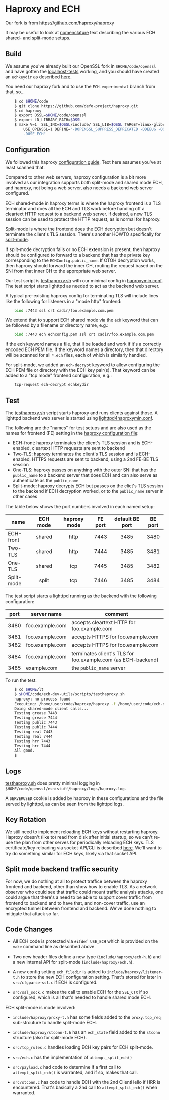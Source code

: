 # Haproxy and ECH

Our fork is from https://github.com/haproxy/haproxy

It may be useful to look at [nomenclature](split-mode.md#nomenclature) text
describing the various ECH shared- and split-mode setups.

## Build

We assume you've already built our OpenSSL fork in ``$HOME/code/openssl`` and
have gotten the [localhost-tests](localhost-tests.md) working, and you
should have created an ``echkeydir`` as described [here](../README.md#server-configs-preface---key-rotation-and-slightly-different-file-names).

You need our haproxy fork and to use the ``ECH-experimental`` branch from that,
so...

```bash
    $ cd $HOME/code
    $ git clone https://github.com/defo-project/haproxy.git
    $ cd haproxy
    $ export OSSL=$HOME/code/openssl
    $ export LD_LIBRARY_PATH=$OSSL
    $ make V=1  SSL_INC=$OSSL/include/ SSL_LIB=$OSSL TARGET=linux-glibc \
        USE_OPENSSL=1 DEFINE="-DOPENSSL_SUPPRESS_DEPRECATED -DDEBUG -O0 \
        -DUSE_ECH"
```

## Configuration

We followed this haproxy
[configuration guide](https://www.haproxy.com/blog/the-four-essential-sections-of-an-haproxy-configuration/).
Text here assumes you've at least scanned that.

Compared to other web servers, haproxy configuration is a bit more involved as
our integration supports both split-mode and shared mode ECH, and haproxy, not
being a web server, also needs a backend web server configured.

ECH shared-mode in haproxy terms is where the haproxy frontend is a TLS
terminator and does all the ECH and TLS work before handing off a cleartext
HTTP request to a backend web server. If desired, a new TLS session can be 
used to protect the HTTP request, as is normal for haproxy.

Split-mode is where the frontend does the ECH decryption but doesn't terminate
the client's TLS session. There's another HOWTO specifically for
[split-mode](split-mode.md).

If split-mode decryption fails or no ECH extension is present, then haproxy
should be configured to forward to a backend that has the private key
corresponding to the ``ECHConfig.public_name``. If OTOH decryption works, then
haproxy should forward the inner CH, routing the request based on the SNI from
that inner CH to the appropriate web server. 

Our test script is [testhaproxy.sh](../scripts/testhaproxy.sh) with our minimal
config in [haproxymin.conf](../configs/haproxymin.conf).  The test script
starts lighttpd as needed to act as the backend web server.

A typical pre-existing haproxy config for terminating TLS will include lines
like the following for listeners in a "mode http" frontend:

```bash
    bind :7443 ssl crt cadir/foo.example.com.pem
```

We extend that to support ECH shared mode via the ``ech`` keyword that can be
followed by a filename or directory name, e.g.:

```bash
    bind :7443 ech echconfig.pem ssl crt cadir/foo.example.com.pem
```

If the ech keyword names a file, that'll be loaded and work if it's a correctly
encoded ECH PEM file. If the keyword names a directory, then that directory
will be scanned for all ``*.ech`` files, each of which is similarly handled.

For split-mode, we added an ``ech-decrypt`` keyword to allow configuring the
ECH PEM file or directory with the ECH key pair(s). That keyword can be added
to a "tcp mode" frontend configuration, e.g.:

```bash
    tcp-request ech-decrypt echkeydir
```

## Test

The [testhaproxy.sh](../scripts/testhaproxy.sh) script starts haproxy and
runs clients against those. A lighttpd backend web server
is started using
[lighttpd4haproxymin.conf](../configs/lighttpd4haproxymin.conf).

The following are the "names" for test setups and are also used as
the names for frontend (FE) setting in the [haproxy configuration
file](../configs/haproxymin.conf):

- ECH-front: haproxy terminates the client's TLS session and is ECH-enabled,
  cleartext HTTP requests are sent to backend
- Two-TLS: haproxy terminates the client's TLS session and is ECH-enabled,
  HTTPS requests are sent to backend, using a 2nd FE-BE TLS session
- One-TLS: haproxy passes on anything with the outer SNI that has the
  ``public_name`` to a backend server that does ECH and can also serve
  as authenticate as the ``public_name``  
- Split-mode: haproxy decrypts ECH but passes on the cliet's TLS session
  to the backend if ECH decryption worked, or to the ``public_name``
  server in other cases

The table below shows the port numbers involved in each named setup:

| name | ECH mode | haproxy mode | FE port | default BE port | BE port |
| ------- |:---:|:---:|:---:|:---:|:---:|
| ECH-front | shared | http | 7443 | 3485 | 3480 | 
| Two-TLS | shared | http | 7444 | 3485 | 3481 | 
| One-TLS | shared | tcp | 7445 | 3485 | 3482 | 
| Split-mode | split | tcp | 7446 | 3485 | 3484 | 

The test script starts a lighttpd running as the backend with the
following configuration:

| port | server name | comment |
| ---- | ----------- | ------- |
| 3480 | foo.example.com | accepts cleartext HTTP for foo.example.com |
| 3481 | foo.example.com | accepts HTTPS for foo.example.com |
| 3482 | foo.example.com | accepts HTTPS for foo.example.com |
| 3484 | foo.example.com | terminates client's TLS for foo.example.com (as ECH-backend) |
| 3485 | example.com | the ``public_name`` server |

To run the test:

```bash
    $ cd $HOME/lt
    $ $HOME/code/ech-dev-utils/scripts/testhaproxy.sh
    haproxy: no process found
    Executing: /home/user/code/haproxy/haproxy -f /home/user/code/ech-dev-utils/configs/haproxymin.conf  -DdV  >/home/user/lt/haproxy/logs/haproxy.log 2>&1
    Doing shared-mode client calls...
    Testing grease 7443
    Testing grease 7444
    Testing public 7443
    Testing public 7444
    Testing real 7443
    Testing real 7444
    Testing hrr 7443
    Testing hrr 7444
    All good.
    $
```

## Logs

[testhaproxy.sh](../scripts/testhaproxy.sh) does pretty minimal logging in
``$HOME/code/openssl/esnistuff/haproxy/logs/haproxy.log``. 

A ``SERVERUSED`` cookie is added by haproxy in these configurations and the
file served by lighttpd, as can be seen from the lighttpd logs. 

## Key Rotation

We still need to implement reloading ECH keys without restarting haproxy.
Haproxy doesn't (like to) read from disk after initial startup, so we can't
re-use the plan from other serves for periodically reloading ECH keys.  TLS
certificate/key reloading via socket-API/CLI is described
[here](https://docs.haproxy.org/dev/management.html#9.3). We'll want to try do
something similar for ECH keys, likely via that socket API.

## Split mode backend traffic security

For now, we do nothing at all to protect traffice between the haproxy frontend
and backend, other than show how to enable TLS. As a network observer who could
see that traffic could mount traffic analysis attacks, one could argue that
there's a need to be able to support cover traffic from frontend to backend and
to have that, and non-cover traffic, use an encrypted tunnel between frontend
and backend. We've done nothing to mitigate that attack so far. 

## Code Changes

- All ECH code is protected via ``#ifdef USE_ECH`` which is provided on the
  ``make`` command line as described above.

- Two new header files define a new type (``include/haproxy/ech-h.h``) and a
  new internal API for split-mode (``include/haproxy/ech.h``).

- A new config setting ``ech_filedir`` is added to
  ``include/haproxy/listener-t.h`` to store the new ECH configuration setting.
  That's stored for later in ``src/cfgparse-ssl.c`` if ECH is configured.

- ``src/ssl_sock.c`` makes the call to enable ECH for the ``SSL_CTX`` if so
  configured, which is all that's needed to handle shared mode ECH.

ECH split-mode is mode involved:

- ``include/haproxy/proxy-t.h`` has some fields added to the ``proxy.tcp_req``
  sub-strcuture to handle split-mode ECH.

- ``include/haproxy/stconn-t.h`` has an ``ech_state`` field added to the
  ``stconn`` structure (also for split-mode ECH).

- ``src/tcp_rules.c`` handles loading ECH key pairs for ECH split-mode.

- ``src/ech.c`` has the implementation of ``attempt_split_ech()``

- ``src/payload.c`` had code to determine if a first call to
  ``attempt_split_ech()`` is warranted, and if so, makes that call.

- ``src/stconn.c`` has code to handle ECH with the 2nd ClientHello if HRR is
  encountered. That's basically a 2nd call to ``attempt_split_ech()`` when
  warranted.

